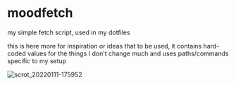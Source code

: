 # moodfetch
my simple fetch script, used in my dotfiles


this is here more for inspiration or ideas that to be used, it contains hard-coded values for the things I don't change much and uses paths/commands specific to my setup

![scrot_20220111-175952](https://user-images.githubusercontent.com/53883649/148997882-9cb82c35-9d59-4aa4-9b0e-e978f1cab2fa.png)
